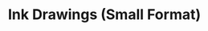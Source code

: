 ---
title: 'Ink Drawings (Small Format)'
category: 'drawings'
materials: 'Ink drawings on paper'
measurements: '50cm x 50cm'
year: '2XXX'
mainImage: 'ink-small-tn.jpg'
blurDataURL: ''
images: 'ink-small-1.jpg ink-small-2.jpg ink-small-3.jpg ink-small-4.jpg ink-small-5.jpg ink-small-6.jpg ink-small-7.jpg'
---